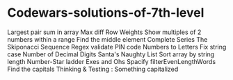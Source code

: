# Codewars-solutions-of-7th-level

Largest pair sum in array 
Max diff
Row Weights
Show multiples of 2 numbers within a range
Find the middle element
Complete Series
The Skiponacci Sequence
Regex validate PIN code
Numbers to Letters
Fix string case
Number of Decimal Digits
Santa's Naughty List
Sort array by string length
Number-Star ladder
Exes and Ohs
Spacify
filterEvenLengthWords
Find the capitals
Thinking & Testing : Something capitalized
